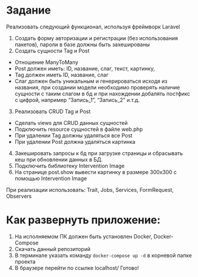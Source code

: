 # Задание
Реализовать следующий функционал, используя фреймворк Laravel

1. Создать форму авторизации и регистрации (без использования пакетов), пароли в базе должны быть захешированы
2. Создать cущности Tag и Post
- Отношение ManyToMany
- Post должен иметь: ID, название, слаг, текст, картинку,
- Tag должен иметь ID, название, слаг
- Слаг должен быть уникальным и генерироваться исходя из названия, при создании модели необходимо проверять наличие сущности с таким слагом в бд и при нахождении добалять постфикс с цифрой, например “Запись_1”, “Запись_2” и.т.д.
3. Реализовать CRUD Tag и Post
- Сделать views для CRUD данных сущностей
- Подключить resource сущностей в файле web.php
- При удалении Tag должны удаляться все Post
- При удалении Post должна удаляться картинка
4. Закешировать запросы к бд при загрузке страницы и сбрасывать кеш при обновлении данных в БД.
5. Подключить библиотеку Intervention Image
6. На странице post.show вывести картинку в размере 300x300 с помощью Intervention Image
	
При реализации использовать:
Trait, Jobs, Services, FormRequest, Observers


# Как развернуть приложение:
1. На исполняемом ПК должен быть установлен Docker, Docker-Compose
2. Скачать данный репозиторий
3. В терминале указать команду `docker-compose up -d` в корневой папке проекта
4. В браузере перейти по ссылкe localhost/
Готово!
